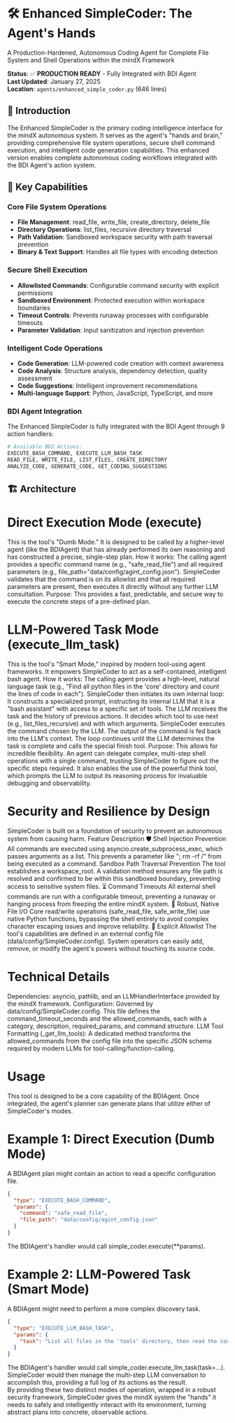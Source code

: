 # 🛠️ Enhanced SimpleCoder: The Agent's Hands
A Production-Hardened, Autonomous Coding Agent for Complete File System and Shell Operations within the mindX Framework

**Status**: ✅ **PRODUCTION READY** - Fully Integrated with BDI Agent  
**Last Updated**: January 27, 2025  
**Location**: `agents/enhanced_simple_coder.py` (646 lines)

## 🚀 Introduction

The Enhanced SimpleCoder is the primary coding intelligence interface for the mindX autonomous system. It serves as the agent's "hands and brain," providing comprehensive file system operations, secure shell command execution, and intelligent code generation capabilities. This enhanced version enables complete autonomous coding workflows integrated with the BDI Agent's action system.
## 🎯 Key Capabilities

### Core File System Operations
- **File Management**: read_file, write_file, create_directory, delete_file
- **Directory Operations**: list_files, recursive directory traversal
- **Path Validation**: Sandboxed workspace security with path traversal prevention
- **Binary & Text Support**: Handles all file types with encoding detection

### Secure Shell Execution
- **Allowlisted Commands**: Configurable command security with explicit permissions
- **Sandboxed Environment**: Protected execution within workspace boundaries
- **Timeout Controls**: Prevents runaway processes with configurable timeouts
- **Parameter Validation**: Input sanitization and injection prevention

### Intelligent Code Operations
- **Code Generation**: LLM-powered code creation with context awareness
- **Code Analysis**: Structure analysis, dependency detection, quality assessment
- **Code Suggestions**: Intelligent improvement recommendations
- **Multi-language Support**: Python, JavaScript, TypeScript, and more

### BDI Agent Integration
The Enhanced SimpleCoder is fully integrated with the BDI Agent through 9 action handlers:

```python
# Available BDI Actions:
EXECUTE_BASH_COMMAND, EXECUTE_LLM_BASH_TASK
READ_FILE, WRITE_FILE, LIST_FILES, CREATE_DIRECTORY
ANALYZE_CODE, GENERATE_CODE, GET_CODING_SUGGESTIONS
```

## 🏗️ Architecture
# Direct Execution Mode (execute)
This is the tool's "Dumb Mode." It is designed to be called by a higher-level agent (like the BDIAgent) that has already performed its own reasoning and has constructed a precise, single-step plan.
How it works: The calling agent provides a specific command name (e.g., "safe_read_file") and all required parameters (e.g., file_path="data/config/agint_config.json"). SimpleCoder validates that the command is on its allowlist and that all required parameters are present, then executes it directly without any further LLM consultation.
Purpose: This provides a fast, predictable, and secure way to execute the concrete steps of a pre-defined plan.
<br />
# LLM-Powered Task Mode (execute_llm_task)
This is the tool's "Smart Mode," inspired by modern tool-using agent frameworks. It empowers SimpleCoder to act as a self-contained, intelligent bash agent.
How it works: The calling agent provides a high-level, natural language task (e.g., "Find all python files in the 'core' directory and count the lines of code in each"). SimpleCoder then initiates its own internal loop:
It constructs a specialized prompt, instructing its internal LLM that it is a "bash assistant" with access to a specific set of tools.
The LLM receives the task and the history of previous actions. It decides which tool to use next (e.g., list_files_recursive) and with which arguments.
SimpleCoder executes the command chosen by the LLM.
The output of the command is fed back into the LLM's context.
The loop continues until the LLM determines the task is complete and calls the special finish tool.
Purpose: This allows for incredible flexibility. An agent can delegate complex, multi-step shell operations with a single command, trusting SimpleCoder to figure out the specific steps required. It also enables the use of the powerful think tool, which prompts the LLM to output its reasoning process for invaluable debugging and observability.
# Security and Resilience by Design
SimpleCoder is built on a foundation of security to prevent an autonomous system from causing harm.
Feature	Description
🛡️ Shell Injection Prevention	All commands are executed using asyncio.create_subprocess_exec, which passes arguments as a list. This prevents a parameter like "; rm -rf /" from being executed as a command.
Sandbox Path Traversal Prevention	The tool establishes a workspace_root. A validation method ensures any file path is resolved and confirmed to be within this sandboxed boundary, preventing access to sensitive system files.
⏳ Command Timeouts	All external shell commands are run with a configurable timeout, preventing a runaway or hanging process from freezing the entire mindX system.
📄 Robust, Native File I/O	Core read/write operations (safe_read_file, safe_write_file) use native Python functions, bypassing the shell entirely to avoid complex character escaping issues and improve reliability.
📜 Explicit Allowlist	The tool's capabilities are defined in an external config file (data/config/SimpleCoder.config). System operators can easily add, remove, or modify the agent's powers without touching its source code.
# Technical Details
Dependencies: asyncio, pathlib, and an LLMHandlerInterface provided by the mindX framework.
Configuration: Governed by data/config/SimpleCoder.config. This file defines the command_timeout_seconds and the allowed_commands, each with a category, description, required_params, and command structure.
LLM Tool Formatting (_get_llm_tools): A dedicated method transforms the allowed_commands from the config file into the specific JSON schema required by modern LLMs for tool-calling/function-calling.
# Usage
This tool is designed to be a core capability of the BDIAgent. Once integrated, the agent's planner can generate plans that utilize either of SimpleCoder's modes.
# Example 1: Direct Execution (Dumb Mode)
A BDIAgent plan might contain an action to read a specific configuration file.
```json
{
  "type": "EXECUTE_BASH_COMMAND",
  "params": {
    "command": "safe_read_file",
    "file_path": "data/config/agint_config.json"
  }
}
```
The BDIAgent's handler would call simple_coder.execute(**params).
<br />
# Example 2: LLM-Powered Task (Smart Mode)
A BDIAgent might need to perform a more complex discovery task.
```json
{
  "type": "EXECUTE_LLM_BASH_TASK",
  "params": {
    "task": "List all files in the 'tools' directory, then read the contents of 'system_analyzer_tool.py' and provide a summary."
  }
}
```
The BDIAgent's handler would call simple_coder.execute_llm_task(task=...). SimpleCoder would then manage the multi-step LLM conversation to accomplish this, providing a full log of its actions as the result.
<br />
By providing these two distinct modes of operation, wrapped in a robust security framework, SimpleCoder gives the mindX system the "hands" it needs to safely and intelligently interact with its environment, turning abstract plans into concrete, observable actions.
